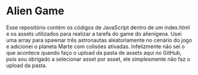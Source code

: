 # Alien Game
Esse repositório contém os códigos de JavaScript dentro de um index.html e os assets utilizados para realizar a tarefa do game do alienígena. Usei uma array para spawnar três astronautas aleatoriamente no cenário do jogo e adicionei o planeta Marte com colisões ativadas. Infelizmente não sei o que acontece quando faço o upload da pasta de assets aqui no GitHub, pois sou obrigado a selecionar asset por asset, ele simplesmente não faz o upload da pasta.
